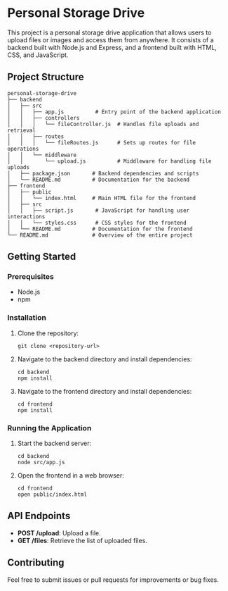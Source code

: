 # Personal Storage Drive

This project is a personal storage drive application that allows users to upload files or images and access them from anywhere. It consists of a backend built with Node.js and Express, and a frontend built with HTML, CSS, and JavaScript.

## Project Structure

```
personal-storage-drive
├── backend
│   ├── src
│   │   ├── app.js          # Entry point of the backend application
│   │   ├── controllers
│   │   │   └── fileController.js  # Handles file uploads and retrieval
│   │   ├── routes
│   │   │   └── fileRoutes.js      # Sets up routes for file operations
│   │   └── middleware
│   │       └── upload.js          # Middleware for handling file uploads
│   ├── package.json       # Backend dependencies and scripts
│   └── README.md          # Documentation for the backend
├── frontend
│   ├── public
│   │   └── index.html     # Main HTML file for the frontend
│   ├── src
│   │   ├── script.js       # JavaScript for handling user interactions
│   │   └── styles.css      # CSS styles for the frontend
│   └── README.md          # Documentation for the frontend
└── README.md              # Overview of the entire project
```

## Getting Started

### Prerequisites

- Node.js
- npm

### Installation

1. Clone the repository:
   ```
   git clone <repository-url>
   ```

2. Navigate to the backend directory and install dependencies:
   ```
   cd backend
   npm install
   ```

3. Navigate to the frontend directory and install dependencies:
   ```
   cd frontend
   npm install
   ```

### Running the Application

1. Start the backend server:
   ```
   cd backend
   node src/app.js
   ```

2. Open the frontend in a web browser:
   ```
   cd frontend
   open public/index.html
   ```

## API Endpoints

- **POST /upload**: Upload a file.
- **GET /files**: Retrieve the list of uploaded files.

## Contributing

Feel free to submit issues or pull requests for improvements or bug fixes.